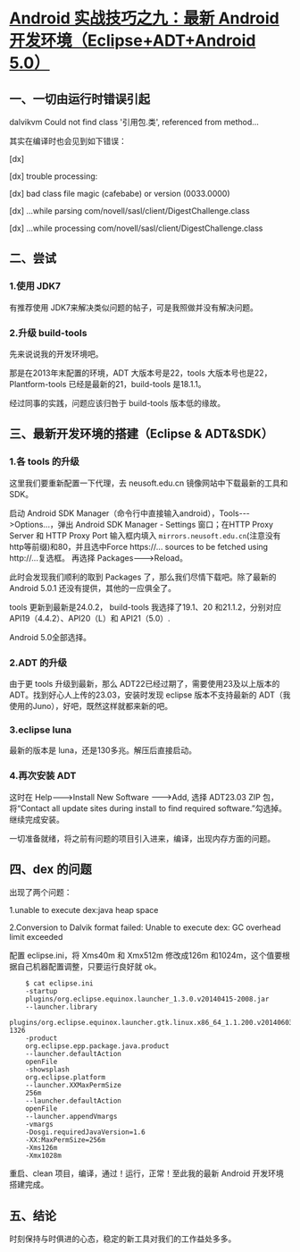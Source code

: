 # [Android 实战技巧之九：最新 Android 开发环境（Eclipse+ADT+Android 5.0）](http://blog.csdn.net/lincyang/article/details/42029257)

## 一、一切由运行时错误引起

dalvikvm Could not find class '引用包.类', referenced from method... 

其实在编译时也会见到如下错误：

   [dx] 

   [dx] trouble processing:

   [dx] bad class file magic (cafebabe) or version (0033.0000)

   [dx] ...while parsing com/novell/sasl/client/DigestChallenge.class

   [dx] ...while processing com/novell/sasl/client/DigestChallenge.class

## 二、尝试

### 1.使用 JDK7

有推荐使用 JDK7来解决类似问题的帖子，可是我照做并没有解决问题。

### 2.升级 build-tools

先来说说我的开发环境吧。

那是在2013年末配置的环境，ADT 大版本号是22，tools 大版本号也是22，Plantform-tools 已经是最新的21，build-tools 是18.1.1。

经过同事的实践，问题应该归咎于 build-tools 版本低的缘故。

## 三、最新开发环境的搭建（Eclipse & ADT&SDK）
 
### 1.各 tools 的升级

这里我们要重新配置一下代理，去 neusoft.edu.cn 镜像网站中下载最新的工具和 SDK。

启动 Android SDK Manager（命令行中直接输入android），Tools--->Options...，弹出 Android SDK Manager - Settings 窗口；在HTTP Proxy Server 和 HTTP Proxy Port 输入框内填入 `mirrors.neusoft.edu.cn`(注意没有http等前缀)和80，并且选中Force https://... sources to be fetched using http://...复选框。 再选择 Packages--->Reload。

此时会发现我们顺利的取到 Packages 了，那么我们尽情下载吧。除了最新的 Android 5.0.1 还没有提供，其他的一应俱全了。

tools 更新到最新是24.0.2，
build-tools 我选择了19.1、20 和21.1.2，分别对应 API19（4.4.2）、API20（L）和 API21（5.0）.

Android 5.0全部选择。

### 2.ADT 的升级

由于更 tools 升级到最新，那么 ADT22已经过期了，需要使用23及以上版本的 ADT。找到好心人上传的23.03，安装时发现 eclipse 版本不支持最新的 ADT（我使用的Juno），好吧，既然这样就都来新的吧。

### 3.eclipse luna

最新的版本是 luna，还是130多兆。解压后直接启动。

### 4.再次安装 ADT

这时在 Help--->Install New Software --->Add, 选择 ADT23.03 ZIP 包，将“Contact all update sites during install to find required software.”勾选掉。
继续完成安装。

一切准备就绪，将之前有问题的项目引入进来，编译，出现内存方面的问题。

## 四、dex 的问题

出现了两个问题：

1.unable to execute dex:java heap space

2.Conversion to Dalvik format failed: Unable to execute dex: GC overhead limit exceeded 

配置 eclipse.ini，将 Xms40m 和 Xmx512m 修改成126m 和1024m，这个值要根据自己机器配置调整，只要运行良好就 ok。

```
    $ cat eclipse.ini   
    -startup  
    plugins/org.eclipse.equinox.launcher_1.3.0.v20140415-2008.jar  
    --launcher.library  
    plugins/org.eclipse.equinox.launcher.gtk.linux.x86_64_1.1.200.v20140603-1326  
    -product  
    org.eclipse.epp.package.java.product  
    --launcher.defaultAction  
    openFile  
    -showsplash  
    org.eclipse.platform  
    --launcher.XXMaxPermSize  
    256m  
    --launcher.defaultAction  
    openFile  
    --launcher.appendVmargs  
    -vmargs  
    -Dosgi.requiredJavaVersion=1.6  
    -XX:MaxPermSize=256m  
    -Xms126m  
    -Xmx1028m  
```

重启、clean 项目，编译，通过！运行，正常！至此我的最新 Android 开发环境搭建完成。

## 五、结论

时刻保持与时俱进的心态，稳定的新工具对我们的工作益处多多。

